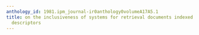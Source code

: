 ```yaml
---
anthology_id: 1981.ipm_journal-ir0anthology0volumeA17A5.1
title: on the inclusiveness of systems for retrieval documents indexed by unweighted
  descriptors
---
```

